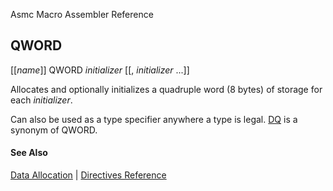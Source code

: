 Asmc Macro Assembler Reference

## QWORD

[[_name_]] QWORD _initializer_ [[, _initializer_ ...]]

Allocates and optionally initializes a quadruple word (8 bytes) of storage for each _initializer_.

Can also be used as a type specifier anywhere a type is legal. [DQ](dq.md) is a synonym of QWORD.

#### See Also

[Data Allocation](data-allocation.md) | [Directives Reference](readme.md)
